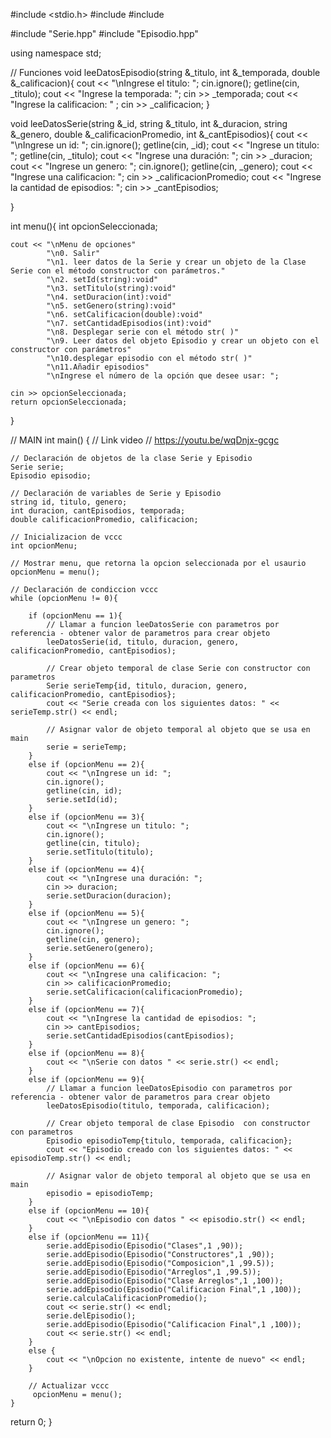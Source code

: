 #include <stdio.h>
#include <string>
#include <iostream>

#include "Serie.hpp"
#include "Episodio.hpp"

using namespace std;

// Funciones
void leeDatosEpisodio(string &_titulo, int &_temporada, double &_calificacion){
    cout << "\nIngrese el titulo: ";
    cin.ignore();
    getline(cin, _titulo);
    cout << "Ingrese la temporada: ";
    cin >> _temporada;
    cout << "Ingrese la calificacion: " ;
    cin >> _calificacion;
}

void leeDatosSerie(string &_id, string &_titulo, int &_duracion, string &_genero, double &_calificacionPromedio, int &_cantEpisodios){
    cout << "\nIngrese un id: ";
    cin.ignore();
    getline(cin, _id);
    cout << "Ingrese un titulo: ";
    getline(cin, _titulo);
    cout << "Ingrese una duración: ";
    cin >> _duracion;
    cout << "Ingrese un genero: ";
    cin.ignore();
    getline(cin, _genero);
    cout << "Ingrese una calificacion: ";
    cin >> _calificacionPromedio;
    cout << "Ingrese la cantidad de episodios: ";
    cin >> _cantEpisodios;

}

int menu(){
    int opcionSeleccionada;

    cout << "\nMenu de opciones"
            "\n0. Salir"
            "\n1. leer datos de la Serie y crear un objeto de la Clase Serie con el método constructor con parámetros."
            "\n2. setId(string):void"
            "\n3. setTitulo(string):void"
            "\n4. setDuracion(int):void"
            "\n5. setGenero(string):void"
            "\n6. setCalificacion(double):void"
            "\n7. setCantidadEpisodios(int):void"
            "\n8. Desplegar serie con el método str( )"
            "\n9. Leer datos del objeto Episodio y crear un objeto con el constructor con parámetros"
            "\n10.desplegar episodio con el método str( )"
            "\n11.Añadir episodios"
            "\nIngrese el número de la opción que desee usar: ";
    
    cin >> opcionSeleccionada;
    return opcionSeleccionada;
}

// MAIN
int main() {
    // Link video
    // https://youtu.be/wqDnjx-gcgc

    // Declaración de objetos de la clase Serie y Episodio
    Serie serie;
    Episodio episodio;

    // Declaración de variables de Serie y Episodio
    string id, titulo, genero;
    int duracion, cantEpisodios, temporada;
    double calificacionPromedio, calificacion;

    // Inicializacion de vccc
    int opcionMenu;

    // Mostrar menu, que retorna la opcion seleccionada por el usaurio
    opcionMenu = menu();

    // Declaración de condiccion vccc
    while (opcionMenu != 0){

        if (opcionMenu == 1){
            // Llamar a funcion leeDatosSerie con parametros por referencia - obtener valor de parametros para crear objeto
            leeDatosSerie(id, titulo, duracion, genero, calificacionPromedio, cantEpisodios);

            // Crear objeto temporal de clase Serie con constructor con parametros
            Serie serieTemp{id, titulo, duracion, genero, calificacionPromedio, cantEpisodios};
            cout << "Serie creada con los siguientes datos: " << serieTemp.str() << endl;

            // Asignar valor de objeto temporal al objeto que se usa en main
            serie = serieTemp;
        }        
        else if (opcionMenu == 2){
            cout << "\nIngrese un id: ";
            cin.ignore();
            getline(cin, id);
            serie.setId(id);
        }
        else if (opcionMenu == 3){
            cout << "\nIngrese un titulo: ";
            cin.ignore();
            getline(cin, titulo);
            serie.setTitulo(titulo);
        }
        else if (opcionMenu == 4){
            cout << "\nIngrese una duración: ";
            cin >> duracion;
            serie.setDuracion(duracion);
        }
        else if (opcionMenu == 5){
            cout << "\nIngrese un genero: ";
            cin.ignore();
            getline(cin, genero);
            serie.setGenero(genero);
        }
        else if (opcionMenu == 6){
            cout << "\nIngrese una calificacion: ";
            cin >> calificacionPromedio;
            serie.setCalificacion(calificacionPromedio);
        }
        else if (opcionMenu == 7){
            cout << "\nIngrese la cantidad de episodios: ";
            cin >> cantEpisodios;
            serie.setCantidadEpisodios(cantEpisodios);
        }
        else if (opcionMenu == 8){
            cout << "\nSerie con datos " << serie.str() << endl;
        }
        else if (opcionMenu == 9){
            // Llamar a funcion leeDatosEpisodio con parametros por referencia - obtener valor de parametros para crear objeto
            leeDatosEpisodio(titulo, temporada, calificacion);
            
            // Crear objeto temporal de clase Episodio  con constructor con parametros
            Episodio episodioTemp{titulo, temporada, calificacion};
            cout << "Episodio creado con los siguientes datos: " << episodioTemp.str() << endl;
            
            // Asignar valor de objeto temporal al objeto que se usa en main
            episodio = episodioTemp;
        }
        else if (opcionMenu == 10){
            cout << "\nEpisodio con datos " << episodio.str() << endl;
        }
        else if (opcionMenu == 11){
            serie.addEpisodio(Episodio("Clases",1 ,90));
            serie.addEpisodio(Episodio("Constructores",1 ,90));
            serie.addEpisodio(Episodio("Composicion",1 ,99.5));
            serie.addEpisodio(Episodio("Arreglos",1 ,99.5));
            serie.addEpisodio(Episodio("Clase Arreglos",1 ,100));
            serie.addEpisodio(Episodio("Calificacion Final",1 ,100));
            serie.calculaCalificacionPromedio();
            cout << serie.str() << endl;
            serie.delEpisodio();
            serie.addEpisodio(Episodio("Calificacion Final",1 ,100));
            cout << serie.str() << endl;
        }
        else {
            cout << "\nOpcion no existente, intente de nuevo" << endl;
        }
        
        // Actualizar vccc
         opcionMenu = menu();
    }

  return 0;
} 
